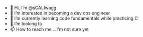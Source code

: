 - 👋 Hi, I’m @sCALIwagg
- 👀 I’m interested in becoming a dev ops engineer
- 🌱 I’m currently learning code fundamentals while practicing C
- 💞️ I’m looking to 
- 📫 How to reach me ...I'm not sure yet

<!---
sCALIwagg/sCALIwagg is a ✨ special ✨ repository because its `README.md` (this file) appears on your GitHub profile.
You can click the Preview link to take a look at your changes.
--->
